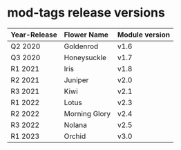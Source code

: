 # mod-tags release versions

| **Year-Release** | **Flower Name** | **Module version** |
|:-----------------|:----------------|:-------------------|
| Q2 2020          | Goldenrod       | v1.6               |
| Q3 2020          | Honeysuckle     | v1.7               |
| R1 2021          | Iris            | v1.8               |
| R2 2021          | Juniper         | v2.0               |
| R3 2021          | Kiwi            | v2.1               |
| R1 2022          | Lotus           | v2.3               |
| R2 2022          | Morning Glory   | v2.4               |
| R3 2022          | Nolana          | v2.5               |
| R1 2023          | Orchid          | v3.0               |

